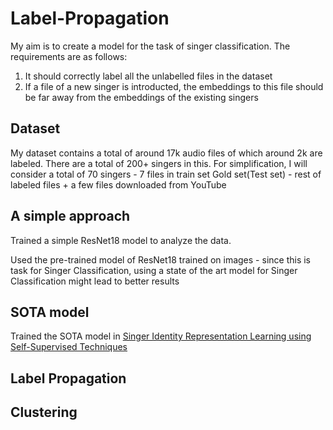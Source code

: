 # Label-Propagation

My aim is to create a model for the task of singer classification. The requirements are as follows:
1) It should correctly label all the unlabelled files in the dataset
2) If a file of a new singer is introducted, the embeddings to this file should be far away from the embeddings of the existing singers

## Dataset

My dataset contains a total of around 17k audio files of which around 2k are labeled. There are a total of 200+ singers in this. 
For simplification, I will consider a total of 70 singers - 7 files in train set
Gold set(Test set) - rest of labeled files + a few files downloaded from YouTube

## A simple approach

Trained a simple ResNet18 model to analyze the data.

Used the pre-trained model of ResNet18 trained on images - since this is task for Singer Classification, using a state of the art model for Singer Classification might lead to better results

## SOTA model

Trained the SOTA model in [Singer Identity Representation Learning using Self-Supervised Techniques](https://hal.science/hal-04186048v1)



## Label Propagation

## Clustering